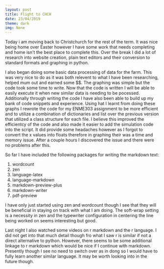 ```yaml
---
layout: post
title: Flight to CHCH
date: 23/04/2019
theme: dark
img: None
---
```

Today i am moving back to Christchurch for the rest of the term. It was nice being home over Easter however I have some work that needs completing and home isn't the best place to complete this. Over the break I did a lot of research into website creation, plain text editors and their conversion to standard formats and graphing in python.

I also began doing some basic data processing of data for the farm. This was very nice to do as it was both relevent to what I have been researching, helped mum out and earned some $$. The graphing was simple but the code took some time to write. Now that the code is written I will be able to easily execute it when new similar data is needing to be pocessed. Additionally through writing the code I have also been able to build up my bank of code snippets and experience. Using hat I learnt from doing these graphs I rewrote the code for my ENME303 assignment to be more efficient and to utilize a combination of dictionaries and list over the previous version that utilized a class structure for each file. I believe this improved the efficientcy of the code and also made it easier to add the simulation code into the script. It did provide some headaches however as I forgot to convert the x values into floats therefore in graphing their was a time and memory issue. After a couple hours I discovered the issue and there were no problems after this.

So far I have included the following packages for writing the markdown text:

1. wordcount
2. zen
3. language-latex
4. language-markdown
5. markdown-preview-plus
6. markdown-writer
7. pdf-preview

I have only just started using zen and wordcount though I see that they will be beneficial in staying on track with what I am doing. The soft-wrap setting is a necessity in zen and the typewriter configuration in centering the line being worked on seems interesting but good.

Last night I also watched some videos on r markdown and the r language. I did not get into that much detail though fro what I saw r is similar if not a direct alternative to python. However, there seems to be some additional linkage to r markdown which would be nice if I continue with markdown. Presently though I see no need to switch over as in dong so I would have to fully learn another similar language. It may be worth looking into in the future though.
